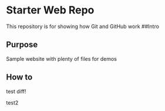# Starter Web Repo

This repository is for showing how Git and GitHub work
##Intro

## Purpose

Sample website with plenty of files for demos

## How to

test diff!

test2